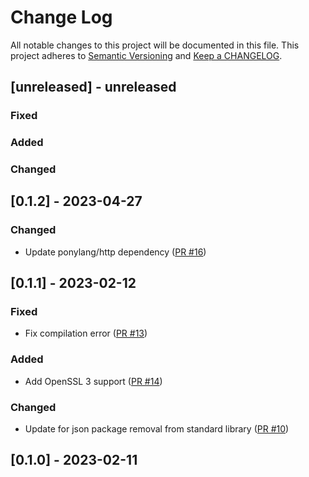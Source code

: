 # Change Log

All notable changes to this project will be documented in this file. This project adheres to [Semantic Versioning](http://semver.org/) and [Keep a CHANGELOG](http://keepachangelog.com/).

## [unreleased] - unreleased

### Fixed


### Added


### Changed


## [0.1.2] - 2023-04-27

### Changed

- Update ponylang/http dependency ([PR #16](https://github.com/ponylang/github_rest_api/pull/16))

## [0.1.1] - 2023-02-12

### Fixed

- Fix compilation error ([PR #13](https://github.com/ponylang/github_rest_api/pull/13))

### Added

- Add OpenSSL 3 support ([PR #14](https://github.com/ponylang/github_rest_api/pull/14))

### Changed

- Update for json package removal from standard library ([PR #10](https://github.com/ponylang/github_rest_api/pull/10))

## [0.1.0] - 2023-02-11

